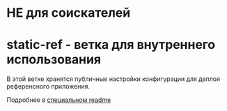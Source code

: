 # НЕ для соискателей
# static-ref - ветка для внутреннего использования

В этой ветке хранятся публичные настройки конфигурации для деплоя референсного приложения.

Подробнее в [специальном readme](https://github.com/Nord-Beaver/test-task-dev/edit/static-ref/public)
